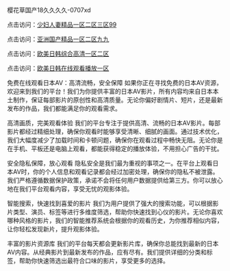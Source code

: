 樱花草国产18久久久久-0707xd


点击访问：<a href="https://rtj-3zo.pages.dev/">少妇人妻精品一区二区三区99</a>

点击访问：<a href="https://tfda.pages.dev/">亚洲国产精品一区二区九九</a>

点击访问：<a href="https://vassv.pages.dev/">欧美日韩综合高清一区二区</a>

点击访问：<a href="https://gsd-agv.pages.dev/">欧美日韩在线观看播放一区</a>


免费在线观看日本AV：高清流畅，安全保障
如果你正在寻找免费的日本AV资源，欢迎来到我们的平台！我们为你提供丰富的日本AV影片，所有内容均来自日本本土制作，保证每部影片的原创性和高清质量。无论你偏好剧情片、短片，还是最新发布的作品，我们都能满足你的观看需求。

高清画质，完美观看体验
我们的平台专注于提供高清、流畅的日本AV影片。每部影片都经过精细处理，确保你观看时能够享受清晰、细腻的画面。通过技术优化，我们大幅度减少了加载时间和卡顿问题，确保你在观看过程中畅快无阻。无论你是在手机、平板还是电脑上观看，都能获得稳定的播放体验，不用担心广告的干扰。

安全隐私保障，放心观看
隐私安全是我们最为重视的事项之一。在平台上观看日本AV时，你的个人信息和观看记录都会经过加密处理，确保你的隐私不被泄露。我们严格遵循数据保护政策，承诺不会将任何用户数据提供给第三方。你可以放心地在我们平台观看内容，享受无忧的观影体验。

智能搜索，快速找到喜爱的影片
我们为用户提供了强大的搜索功能，可以根据影片类型、演员、标签等进行多维度筛选，帮助你快速找到心仪的影片。无论你喜欢哪种风格的影片，我们的智能推荐系统会根据你的观看历史，为你推荐相似内容，让你轻松发现新片，提升观影体验。

丰富的影片资源库
我们的平台每天都会更新影片库，确保你总能找到最新的日本AV内容。从经典影片到最新发布的作品，应有尽有。我们提供详细的分类和标签，帮助你快速筛选出最符合口味的影片，享受更多的选择。


<span style="display:none;">[Canonical link]( https://github.com/xda965/74569 ）</span>
